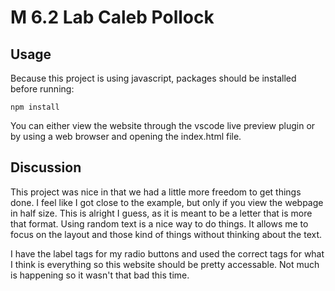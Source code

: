 # M 6.2 Lab Caleb Pollock

## Usage

Because this project is using javascript, packages should be installed before running:

```
npm install 
```

You can either view the website through the vscode live preview plugin or by using
a web browser and opening the index.html file.

## Discussion

This project was nice in that we had a little more freedom to get things done. I
feel like I got close to the example, but only if you view the webpage in half
size. This is alright I guess, as it is meant to be a letter that is more that
format. Using random text is a nice way to do things. It allows me to focus
on the layout and those kind of things without thinking about the text.    
    
I have the label tags for my radio buttons and used the correct tags for 
what I think is everything so this website should be pretty accessable. 
Not much is happening so it wasn't that bad this time.
